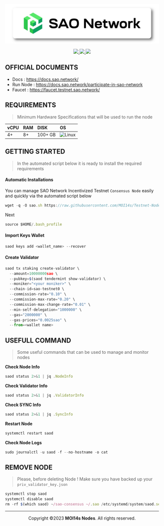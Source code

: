 <p align="center">
<img sizes="(max-width: 600px) 480px, 800px" src="https://raw.githubusercontent.com/MOI14s/Testnet-Node/main/SAO%20Network/SAO.png"></p>
  
<div id="badges">
  <p align="center">
   <a href="https://www.sao.network/">
  <img src="https://img.shields.io/badge/Website-4285F4?style=for-the-badge&logo=GoogleChrome&logoColor=white&style=flat"/>
  <a href="https://twitter.com/SAONetwork">
    <img src="https://img.shields.io/badge/Twitter-1DA1F2?style=for-the-badge&logo=twitter&logoColor=white&style=flat"/>
  </a>
  <a href="https://discord.gg/e4rxmgK7">
    <img src="https://img.shields.io/badge/Discord-%235865F2.svg?style=for-the-badge&logo=discord&logoColor=white&style=flat"/>
  </a>
  </p>
</div>

## OFFICIAL DOCUMENTS
- Docs : https://docs.sao.network/
- Run Node : https://docs.sao.network/participate-in-sao-network
- Faucet : https://faucet.testnet.sao.network/
     
## REQUIREMENTS
> Minimum Hardware Specifications that will be used to run the node
    
| vCPU | RAM | DISK | OS |
| :--  | :-- | :--- | :- |
| 4+ | 8+ | 100+ GB | ![Linux](https://img.shields.io/badge/Linux-FCC624?style=for-the-badge&logo=linux&logoColor=black)|

## GETTING STARTED
> In the automated script below it is ready to install the required requirements
#### Automatic Installations
You can manage SAO Network Incentivized Testnet `Consensus Node` easily and quickly via the automated script below
```javascript
wget -q -O sao.sh https://raw.githubusercontent.com/MOI14s/Testnet-Node/main/SAO%20Network/sao.sh && chmod +x sao.sh && sudo /bin/bash sao.sh
```
Next
```javascript
source $HOME/.bash_profile
```
#### Import Keys Wallet
```javascript
saod keys add <wallet_name> --recover
```

#### Create Validator
```javascript
saod tx staking create-validator \
  --amount=10000000sao \
  --pubkey=$(saod tendermint show-validator) \
  --moniker="<your moniker>" \
  --chain-id=sao-testnet0 \
  --commission-rate="0.10" \
  --commission-max-rate="0.20" \
  --commission-max-change-rate="0.01" \
  --min-self-delegation="1000000" \
  --gas="2000000" \
  --gas-prices="0.0025sao" \
  --from=<wallet name>
  ```


## USEFULL COMMAND
> Some useful commands that can be used to manage and monitor nodes

**Check Node Info**
```javascript
saod status 2>&1 | jq .NodeInfo
```
**Check Validator Info**
```javascript
saod status 2>&1 | jq .ValidatorInfo
```
**Check SYNC Info**
```javascript
saod status 2>&1 | jq .SyncInfo
```
**Restart Node**
```javascript
systemctl restart saod
```
**Check Node Logs**
```javascript
sudo journalctl -u saod -f --no-hostname -o cat
```

## REMOVE NODE
> Please, before deleting Node ! Make sure you have backed up your `priv_validator_key.json`

```javascript
systemctl stop saod
systemctl disable saod
rm -rf $(which saod) ~/sao-consensus ~/.sao /etc/systemd/system/saod.service
```

<hr/>
<p align="center"> Copyright ©2023 <b>MOI14s Nodes</b>. All rights reserved.</p>
